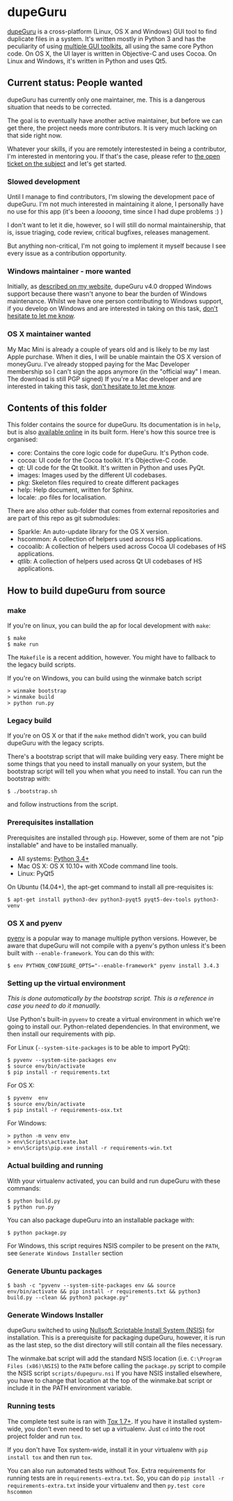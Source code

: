 # dupeGuru

[dupeGuru][dupeguru] is a cross-platform (Linux, OS X and Windows) GUI tool to find duplicate files in
a system. It's written mostly in Python 3 and has the peculiarity of using
[multiple GUI toolkits][cross-toolkit], all using the same core Python code. On OS X, the UI layer
is written in Objective-C and uses Cocoa. On Linux and Windows, it's written in Python and uses Qt5.

## Current status: People wanted

dupeGuru has currently only one maintainer, me. This is a dangerous situation that needs to be
corrected.

The goal is to eventually have another active maintainer, but before we can get there, the project
needs more contributors. It is very much lacking on that side right now.

Whatever your skills, if you are remotely interestested in being a contributor, I'm interested in
mentoring you. If that's the case, please refer to [the open ticket on the subject][contrib-issue]
and let's get started.

### Slowed development

Until I manage to find contributors, I'm slowing the development pace of dupeGuru. I'm not much
interested in maintaining it alone, I personally have no use for this app (it's been a *loooong*,
time since I had dupe problems :) )

I don't want to let it die, however, so I will still do normal maintainership, that is, issue
triaging, code review, critical bugfixes, releases management.

But anything non-critical, I'm not going to implement it myself because I see every issue as a
contribution opportunity.

### Windows maintainer - more wanted

Initially, as [described on my website][nowindows], dupeGuru v4.0 dropped Windows support
because there wasn't anyone to bear the burden of Windows maintenance. Whilst we have one
person contributing to Windows support, if you develop on Windows and are interested in 
taking on this task, [don't hesitate to let me know][contrib-issue].

### OS X maintainer wanted

My Mac Mini is already a couple of years old and is likely to be my last Apple purchase. When it
dies, I will be unable maintain the OS X version of moneyGuru. I've already stopped paying for the
Mac Developer membership so I can't sign the apps anymore (in the "official way" I mean. The
download is still PGP signed) If you're a Mac developer and are interested in taking this task,
[don't hesitate to let me know][contrib-issue].

## Contents of this folder

This folder contains the source for dupeGuru. Its documentation is in `help`, but is also
[available online][documentation] in its built form. Here's how this source tree is organised:

* core: Contains the core logic code for dupeGuru. It's Python code.
* cocoa: UI code for the Cocoa toolkit. It's Objective-C code.
* qt: UI code for the Qt toolkit. It's written in Python and uses PyQt.
* images: Images used by the different UI codebases.
* pkg: Skeleton files required to create different packages
* help: Help document, written for Sphinx.
* locale: .po files for localisation.

There are also other sub-folder that comes from external repositories and are part of this repo as
git submodules:

* Sparkle: An auto-update library for the OS X version.
* hscommon: A collection of helpers used across HS applications.
* cocoalib: A collection of helpers used across Cocoa UI codebases of HS applications.
* qtlib: A collection of helpers used across Qt UI codebases of HS applications.

## How to build dupeGuru from source

### make

If you're on linux, you can build the ap for local development with `make`:

    $ make
    $ make run

The `Makefile` is a recent addition, however. You might have to fallback to the legacy build
scripts.

If you're on Windows, you can build using the winmake batch script

    > winmake bootstrap
    > winmake build
    > python run.py

### Legacy build

If you're on OS X or that if the `make` method didn't work, you can build dupeGuru with the
legacy scripts.

There's a bootstrap script that will make building very easy. There might be some things that you
need to install manually on your system, but the bootstrap script will tell you when what you need
to install. You can run the bootstrap with:

    $ ./bootstrap.sh

and follow instructions from the script.

### Prerequisites installation

Prerequisites are installed through `pip`. However, some of them are not "pip installable" and have
to be installed manually.

* All systems: [Python 3.4+][python]
* Mac OS X: OS X 10.10+ with XCode command line tools.
* Linux: PyQt5

On Ubuntu (14.04+), the apt-get command to install all pre-requisites is:

    $ apt-get install python3-dev python3-pyqt5 pyqt5-dev-tools python3-venv

### OS X and pyenv

[pyenv][pyenv] is a popular way to manage multiple python versions. However, be aware that dupeGuru
will not compile with a pyenv's python unless it's been built with `--enable-framework`. You can do
this with:

    $ env PYTHON_CONFIGURE_OPTS="--enable-framework" pyenv install 3.4.3

### Setting up the virtual environment

*This is done automatically by the bootstrap script. This is a reference in case you need to do it
manually.*

Use Python's built-in `pyvenv` to create a virtual environment in which we're going to install our.
Python-related dependencies. In that environment, we then install our requirements with pip.

For Linux (`--system-site-packages` is to be able to import PyQt):

    $ pyvenv --system-site-packages env
    $ source env/bin/activate
    $ pip install -r requirements.txt

For OS X:

    $ pyvenv  env
    $ source env/bin/activate
    $ pip install -r requirements-osx.txt

For Windows:

    > python -m venv env
	> env\Scripts\activate.bat
	> env\Scripts\pip.exe install -r requirements-win.txt

### Actual building and running

With your virtualenv activated, you can build and run dupeGuru with these commands:

    $ python build.py
    $ python run.py

You can also package dupeGuru into an installable package with:

    $ python package.py

For Windows, this script requires NSIS compiler to be present on the `PATH`, see `Generate Windows Installer` section

### Generate Ubuntu packages

    $ bash -c "pyvenv --system-site-packages env && source env/bin/activate && pip install -r requirements.txt && python3 build.py --clean && python3 package.py"

### Generate Windows Installer

dupeGuru switched to using [Nullsoft Scriptable Install System (NSIS)][nsis] for installation.
This is a prerequisite for packaging dupeGuru, however, it is run as the last step, so the dist directory
will still contain all the files necessary.

The winmake.bat script will add the standard NSIS location (i.e. `C:\Program Files (x86)\NSIS`) to the `PATH` before
calling the `package.py` script to compile the NSIS script `scripts/dupeguru.nsi`
If you have NSIS installed elsewhere, you have to change that location at the top of the winmake.bat script or
include it in the PATH environment variable.


### Running tests

The complete test suite is ran with [Tox 1.7+][tox]. If you have it installed system-wide, you
don't even need to set up a virtualenv. Just `cd` into the root project folder and run `tox`.

If you don't have Tox system-wide, install it in your virtualenv with `pip install tox` and then
run `tox`.

You can also run automated tests without Tox. Extra requirements for running tests are in
`requirements-extra.txt`. So, you can do `pip install -r requirements-extra.txt` inside your
virtualenv and then `py.test core hscommon`

[dupeguru]: http://www.hardcoded.net/dupeguru/
[cross-toolkit]: http://www.hardcoded.net/articles/cross-toolkit-software
[contrib-issue]: https://github.com/hsoft/dupeguru/issues/300
[nowindows]: https://www.hardcoded.net/archive2015#2015-11-01
[documentation]: http://www.hardcoded.net/dupeguru/help/en/
[python]: http://www.python.org/
[pyqt]: http://www.riverbankcomputing.com
[pyenv]: https://github.com/yyuu/pyenv
[tox]: https://tox.readthedocs.org/en/latest/
[nsis]: http://nsis.sourceforge.net
